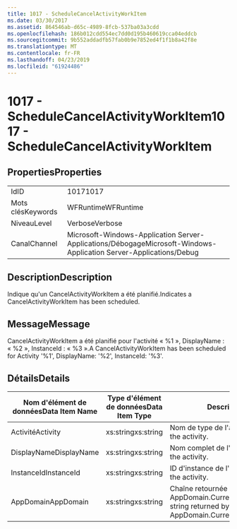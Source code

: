 ```yaml
---
title: 1017 - ScheduleCancelActivityWorkItem
ms.date: 03/30/2017
ms.assetid: 864546ab-d65c-4989-8fcb-537ba03a3cdd
ms.openlocfilehash: 186b012cdd554ec7dd0d195b460619cca04eddcb
ms.sourcegitcommit: 9b552addadfb57fab0b9e7852ed4f1f1b8a42f8e
ms.translationtype: MT
ms.contentlocale: fr-FR
ms.lasthandoff: 04/23/2019
ms.locfileid: "61924486"
---
```

# <a name="1017---schedulecancelactivityworkitem"></a><span data-ttu-id="b09ba-102">1017 - ScheduleCancelActivityWorkItem</span><span class="sxs-lookup"><span data-stu-id="b09ba-102">1017 - ScheduleCancelActivityWorkItem</span></span>
## <a name="properties"></a><span data-ttu-id="b09ba-103">Properties</span><span class="sxs-lookup"><span data-stu-id="b09ba-103">Properties</span></span>  
  
|||  
|-|-|  
|<span data-ttu-id="b09ba-104">Id</span><span class="sxs-lookup"><span data-stu-id="b09ba-104">ID</span></span>|<span data-ttu-id="b09ba-105">1017</span><span class="sxs-lookup"><span data-stu-id="b09ba-105">1017</span></span>|  
|<span data-ttu-id="b09ba-106">Mots clés</span><span class="sxs-lookup"><span data-stu-id="b09ba-106">Keywords</span></span>|<span data-ttu-id="b09ba-107">WFRuntime</span><span class="sxs-lookup"><span data-stu-id="b09ba-107">WFRuntime</span></span>|  
|<span data-ttu-id="b09ba-108">Niveau</span><span class="sxs-lookup"><span data-stu-id="b09ba-108">Level</span></span>|<span data-ttu-id="b09ba-109">Verbose</span><span class="sxs-lookup"><span data-stu-id="b09ba-109">Verbose</span></span>|  
|<span data-ttu-id="b09ba-110">Canal</span><span class="sxs-lookup"><span data-stu-id="b09ba-110">Channel</span></span>|<span data-ttu-id="b09ba-111">Microsoft-Windows-Application Server-Applications/Débogage</span><span class="sxs-lookup"><span data-stu-id="b09ba-111">Microsoft-Windows-Application Server-Applications/Debug</span></span>|  
  
## <a name="description"></a><span data-ttu-id="b09ba-112">Description</span><span class="sxs-lookup"><span data-stu-id="b09ba-112">Description</span></span>  
 <span data-ttu-id="b09ba-113">Indique qu'un CancelActivityWorkItem a été planifié.</span><span class="sxs-lookup"><span data-stu-id="b09ba-113">Indicates a CancelActivityWorkItem has been scheduled.</span></span>  
  
## <a name="message"></a><span data-ttu-id="b09ba-114">Message</span><span class="sxs-lookup"><span data-stu-id="b09ba-114">Message</span></span>  
 <span data-ttu-id="b09ba-115">CancelActivityWorkItem a été planifié pour l'activité « %1 », DisplayName : « %2 », InstanceId : « %3 ».</span><span class="sxs-lookup"><span data-stu-id="b09ba-115">A CancelActivityWorkItem has been scheduled for Activity '%1', DisplayName: '%2', InstanceId: '%3'.</span></span>  
  
## <a name="details"></a><span data-ttu-id="b09ba-116">Détails</span><span class="sxs-lookup"><span data-stu-id="b09ba-116">Details</span></span>  
  
|<span data-ttu-id="b09ba-117">Nom d'élément de données</span><span class="sxs-lookup"><span data-stu-id="b09ba-117">Data Item Name</span></span>|<span data-ttu-id="b09ba-118">Type d'élément de données</span><span class="sxs-lookup"><span data-stu-id="b09ba-118">Data Item Type</span></span>|<span data-ttu-id="b09ba-119">Description</span><span class="sxs-lookup"><span data-stu-id="b09ba-119">Description</span></span>|  
|--------------------|--------------------|-----------------|  
|<span data-ttu-id="b09ba-120">Activité</span><span class="sxs-lookup"><span data-stu-id="b09ba-120">Activity</span></span>|<span data-ttu-id="b09ba-121">xs:string</span><span class="sxs-lookup"><span data-stu-id="b09ba-121">xs:string</span></span>|<span data-ttu-id="b09ba-122">Nom de type de l'activité.</span><span class="sxs-lookup"><span data-stu-id="b09ba-122">The type name of the activity.</span></span>|  
|<span data-ttu-id="b09ba-123">DisplayName</span><span class="sxs-lookup"><span data-stu-id="b09ba-123">DisplayName</span></span>|<span data-ttu-id="b09ba-124">xs:string</span><span class="sxs-lookup"><span data-stu-id="b09ba-124">xs:string</span></span>|<span data-ttu-id="b09ba-125">Nom complet de l'activité.</span><span class="sxs-lookup"><span data-stu-id="b09ba-125">The display name of the activity.</span></span>|  
|<span data-ttu-id="b09ba-126">InstanceId</span><span class="sxs-lookup"><span data-stu-id="b09ba-126">InstanceId</span></span>|<span data-ttu-id="b09ba-127">xs:string</span><span class="sxs-lookup"><span data-stu-id="b09ba-127">xs:string</span></span>|<span data-ttu-id="b09ba-128">ID d'instance de l'activité.</span><span class="sxs-lookup"><span data-stu-id="b09ba-128">The instance id of the activity.</span></span>|  
|<span data-ttu-id="b09ba-129">AppDomain</span><span class="sxs-lookup"><span data-stu-id="b09ba-129">AppDomain</span></span>|<span data-ttu-id="b09ba-130">xs:string</span><span class="sxs-lookup"><span data-stu-id="b09ba-130">xs:string</span></span>|<span data-ttu-id="b09ba-131">Chaîne retournée par AppDomain.CurrentDomain.FriendlyName.</span><span class="sxs-lookup"><span data-stu-id="b09ba-131">The string returned by AppDomain.CurrentDomain.FriendlyName.</span></span>|

